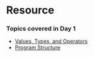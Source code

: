 # Resource

### Topics covered in Day 1 
  - [Values, Types, and Operators](https://eloquentjavascript.net/01_values.html)
  - [Program Structure](https://eloquentjavascript.net/02_program_structure.html)